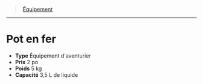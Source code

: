 ﻿---
!EquipmentItem
Type: Équipement d'aventurier
Price: 2 po
Weight: 5 kg
Capacity: 3,5 L de liquide
Id: equipment_hd.md#pot-en-fer
ParentLink: equipment_hd.md#Équipement
Name: Pot en fer
ParentName: Équipement
NameLevel: 1
Attributes: {}
AttributesDictionary: >+
  {}

---
> [Équipement](hd_equipment.md)

---

# Pot en fer

- **Type** Équipement d'aventurier
- **Prix** 2 po
- **Poids** 5 kg
- **Capacité** 3,5 L de liquide

